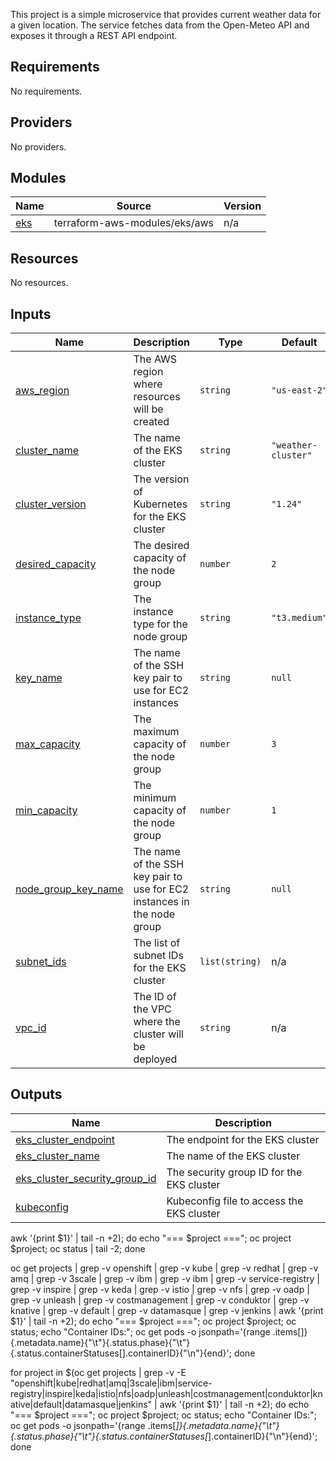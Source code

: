 This project is a simple microservice that provides current weather data for a given location. The service fetches data from the Open-Meteo API and exposes it through a REST API endpoint.

<!-- BEGIN_TF_DOCS -->
## Requirements

No requirements.

## Providers

No providers.

## Modules

| Name | Source | Version |
|------|--------|---------|
| <a name="module_eks"></a> [eks](#module\_eks) | terraform-aws-modules/eks/aws | n/a |

## Resources

No resources.

## Inputs

| Name | Description | Type | Default | Required |
|------|-------------|------|---------|:--------:|
| <a name="input_aws_region"></a> [aws\_region](#input\_aws\_region) | The AWS region where resources will be created | `string` | `"us-east-2"` | no |
| <a name="input_cluster_name"></a> [cluster\_name](#input\_cluster\_name) | The name of the EKS cluster | `string` | `"weather-cluster"` | no |
| <a name="input_cluster_version"></a> [cluster\_version](#input\_cluster\_version) | The version of Kubernetes for the EKS cluster | `string` | `"1.24"` | no |
| <a name="input_desired_capacity"></a> [desired\_capacity](#input\_desired\_capacity) | The desired capacity of the node group | `number` | `2` | no |
| <a name="input_instance_type"></a> [instance\_type](#input\_instance\_type) | The instance type for the node group | `string` | `"t3.medium"` | no |
| <a name="input_key_name"></a> [key\_name](#input\_key\_name) | The name of the SSH key pair to use for EC2 instances | `string` | `null` | no |
| <a name="input_max_capacity"></a> [max\_capacity](#input\_max\_capacity) | The maximum capacity of the node group | `number` | `3` | no |
| <a name="input_min_capacity"></a> [min\_capacity](#input\_min\_capacity) | The minimum capacity of the node group | `number` | `1` | no |
| <a name="input_node_group_key_name"></a> [node\_group\_key\_name](#input\_node\_group\_key\_name) | The name of the SSH key pair to use for EC2 instances in the node group | `string` | `null` | no |
| <a name="input_subnet_ids"></a> [subnet\_ids](#input\_subnet\_ids) | The list of subnet IDs for the EKS cluster | `list(string)` | n/a | yes |
| <a name="input_vpc_id"></a> [vpc\_id](#input\_vpc\_id) | The ID of the VPC where the cluster will be deployed | `string` | n/a | yes |

## Outputs

| Name | Description |
|------|-------------|
| <a name="output_eks_cluster_endpoint"></a> [eks\_cluster\_endpoint](#output\_eks\_cluster\_endpoint) | The endpoint for the EKS cluster |
| <a name="output_eks_cluster_name"></a> [eks\_cluster\_name](#output\_eks\_cluster\_name) | The name of the EKS cluster |
| <a name="output_eks_cluster_security_group_id"></a> [eks\_cluster\_security\_group\_id](#output\_eks\_cluster\_security\_group\_id) | The security group ID for the EKS cluster |
| <a name="output_kubeconfig"></a> [kubeconfig](#output\_kubeconfig) | Kubeconfig file to access the EKS cluster |
<!-- END_TF_DOCS -->




 awk '{print $1}' | tail -n +2); do echo "=== $project ==="; oc project $project; oc status | tail -2; done

oc get projects | grep -v openshift | grep -v kube | grep -v redhat | grep -v amq | grep -v 3scale | grep -v ibm | grep -v ibm | grep -v service-registry | grep -v inspire | grep -v keda | grep -v istio | grep -v nfs | grep -v oadp | grep -v unleash | grep -v costmanagement | grep -v conduktor | grep -v knative | grep -v default | grep -v datamasque | grep -v jenkins | awk '{print $1}' | tail -n +2); do echo "=== $project ==="; oc project $project; oc status; echo "Container IDs:"; oc get pods -o jsonpath='{range .items[]}{.metadata.name}{"\t"}{.status.phase}{"\t"}{.status.containerStatuses[].containerID}{"\n"}{end}'; done 

for project in $(oc get projects | grep -v -E "openshift|kube|redhat|amq|3scale|ibm|service-registry|inspire|keda|istio|nfs|oadp|unleash|costmanagement|conduktor|knative|default|datamasque|jenkins" | awk '{print $1}' | tail -n +2); do echo "=== $project ==="; oc project $project; oc status; echo "Container IDs:"; oc get pods -o jsonpath='{range .items[*]}{.metadata.name}{"\t"}{.status.phase}{"\t"}{.status.containerStatuses[*].containerID}{"\n"}{end}'; done

